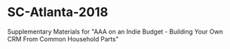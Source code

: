 # SC-Atlanta-2018
Supplementary Materials for "AAA on an Indie Budget - Building Your Own CRM From Common Household Parts"
